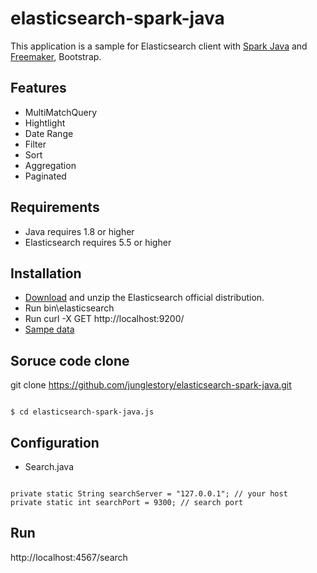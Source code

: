 # elasticsearch-spark-java
This application is a sample for Elasticsearch client with [Spark Java](http://sparkjava.com) and [Freemaker](http://freemarker.org), Bootstrap.

## Features
* MultiMatchQuery
* Hightlight
* Date Range
* Filter
* Sort
* Aggregation
* Paginated

## Requirements
* Java requires 1.8 or higher
* Elasticsearch requires 5.5 or higher

## Installation
* [Download](https://www.elastic.co/downloads/elasticsearch) and unzip the Elasticsearch official distribution.
* Run bin\elasticsearch
* Run curl -X GET http://localhost:9200/
* [Sampe data](https://github.com/junglestory/scrape_blog_crawler)

## Soruce code clone
git clone https://github.com/junglestory/elasticsearch-spark-java.git
<pre><code>
$ cd elasticsearch-spark-java.js
</code></pre>

## Configuration
* Search.java
<pre><code>
private static String searchServer = "127.0.0.1"; // your host
private static int searchPort = 9300; // search port
</code></pre>

## Run
http://localhost:4567/search
